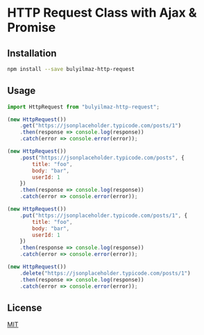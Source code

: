 # HTTP Request Class with Ajax & Promise

## Installation


```bash
npm install --save bulyilmaz-http-request
```

## Usage

```javascript
import HttpRequest from "bulyilmaz-http-request";

(new HttpRequest())
    .get("https://jsonplaceholder.typicode.com/posts/1")
    .then(response => console.log(response))
    .catch(error => console.error(error));

(new HttpRequest())
    .post("https://jsonplaceholder.typicode.com/posts", {
        title: "foo",
        body: "bar",
        userId: 1
    })
    .then(response => console.log(response))
    .catch(error => console.error(error));

(new HttpRequest())
    .put("https://jsonplaceholder.typicode.com/posts/1", {
        title: "foo",
        body: "bar",
        userId: 1
    })
    .then(response => console.log(response))
    .catch(error => console.error(error));

(new HttpRequest())
    .delete("https://jsonplaceholder.typicode.com/posts/1")
    .then(response => console.log(response))
    .catch(error => console.error(error));

```

## License
[MIT](https://choosealicense.com/licenses/mit/)